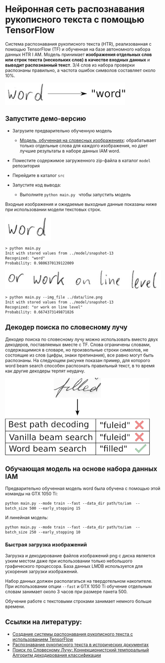 # Нейронная сеть распознавания рукописного текста с помощью TensorFlow


Система распознавания рукописного текста (HTR), реализованная с помощью TensorFlow (TF) и обученная на базе автономного набора данных HTR I AM.
Модель принимает **изображения отдельных слов или строк текста (нескольких слов) в качестве входных данных** и **выводит распознанный текст**.
3/4 слов из набора проверки распознаны правильно, а частота ошибок символов составляет около 10%.

![htr](./doc/htr.png)


## Запустите демо-версию

* Загрузите предварительно обученную модель
  * [Модель, обученная на словесных изображениях](https://github.com/Stolzie071/Neural-network-text-recognition-model-/tree/main/model): 
    обрабатывает только отдельные слова для каждого изображения, но дает лучшие результаты в наборе данных IAM word.

* Поместите содержимое загруженного zip-файла в каталог `model` репозитория  
* Перейдите в каталог `src` 
* Запустите код вывода:
  * Выполните `python main.py ` чтобы запустить модель

Входные изображения и ожидаемые выходные данные показаны ниже при использовании модели текстовых строк.

![test](./data/word.png)
```
> python main.py
Init with stored values from ../model/snapshot-13
Recognized: "word"
Probability: 0.9806370139122009
```

![test](./data/line.png)

```
> python main.py --img_file ../data/line.png
Init with stored values from ../model/snapshot-13
Recognized: "or work on line level"
Probability: 0.6674373149871826
```


## Декодер поиска по словесному лучу

Декодер поиска по словесному лучу можно использовать вместо двух декодеров, поставляемых вместе с TF.
Слова ограничены словами, содержащимися в словаре, но произвольные строки символов, не состоящие из слов (цифры, знаки препинания), все равно могут быть распознаны.
На следующем рисунке показан пример, для которого word beam search способен распознать правильный текст, в то время как другие декодеры терпят неудачу.

![decoder_comparison](./doc/decoder_comparison.png)


## Обучающая модель на основе набора данных IAM


Предварительно обученная модель word была обучена с помощью этой команды на GTX 1050 Ti:
```
python main.py --mode train --fast --data_dir path/to/iam  --batch_size 500 --early_stopping 15
```

И линейная модель:
```
python main.py --mode train --fast --data_dir path/to/iam  --batch_size 250 --early_stopping 10
```


### Быстрая загрузка изображений

Загрузка и декодирование файлов изображений png с диска является узким местом даже при использовании только небольшого графического процессора.
База данных LMDB используется для ускорения загрузки изображений.

Набор данных должен располагаться на твердотельном накопителе.
При использовании опции `--fast` и GTX 1050 Ti обучение отдельным словам занимает около 3 часов при размере пакета 500.

Обучение работе с текстовыми строками занимает немного больше времени.



## Ссылки на литературу:
* [Создание системы распознавания рукописного текста с использованием TensorFlow](https://towardsdatascience.com/2326a3487cd5)
* [Распознавание рукописного текста в исторических документах](https://repositum.tuwien.ac.at/obvutwhs/download/pdf/2874742)
* [Поиск по Словесному Лучу: Коннекционистский темпоральный Алгоритм декодирования классификации](https://repositum.tuwien.ac.at/obvutwoa/download/pdf/2774578)

